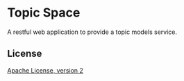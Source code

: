 # Topic Space

A restful web application to provide a topic models service.

## License

[Apache License, version 2](http://www.apache.org/licenses/LICENSE-2.0)
